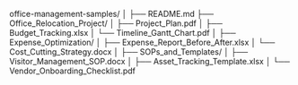office-management-samples/
│
├── README.md
├── Office_Relocation_Project/
│   ├── Project_Plan.pdf
│   ├── Budget_Tracking.xlsx
│   └── Timeline_Gantt_Chart.pdf
│
├── Expense_Optimization/
│   ├── Expense_Report_Before_After.xlsx
│   └── Cost_Cutting_Strategy.docx
│
├── SOPs_and_Templates/
│   ├── Visitor_Management_SOP.docx
│   ├── Asset_Tracking_Template.xlsx
│   └── Vendor_Onboarding_Checklist.pdf
